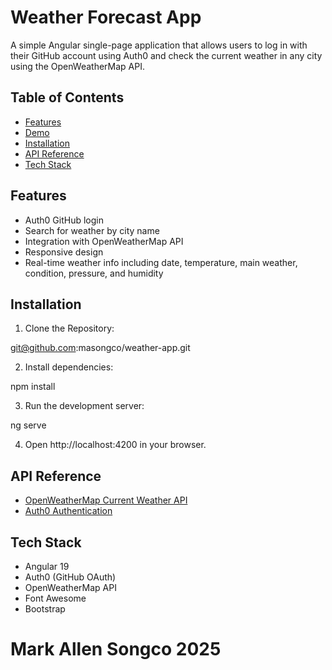 # Weather Forecast App

A simple Angular single-page application that allows users to log in with their GitHub account using Auth0 and check the current weather in any city using the OpenWeatherMap API.

## Table of Contents

- [Features](#features)
- [Demo](#demo)
- [Installation](#installation)
- [API Reference](#api-reference)
- [Tech Stack](#tech-stack)


## Features

- Auth0 GitHub login
- Search for weather by city name
- Integration with OpenWeatherMap API
- Responsive design
- Real-time weather info including date, temperature, main weather, condition, pressure, and humidity

## Installation

1. Clone the Repository:

git@github.com:masongco/weather-app.git

2. Install dependencies:

npm install

3. Run the development server:

ng serve

4. Open http://localhost:4200 in your browser.

## API Reference

- [OpenWeatherMap Current Weather API](https://openweathermap.org/current)
- [Auth0 Authentication](https://auth0.com/docs/quickstart/spa/angular)

## Tech Stack

- Angular 19
- Auth0 (GitHub OAuth)
- OpenWeatherMap API
- Font Awesome
- Bootstrap

# Mark Allen Songco 2025